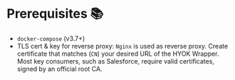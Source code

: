 # Prerequisites 📚
- `docker-compose` (v3.7+)
- TLS cert & key for reverse proxy: `Nginx` is used as reverse proxy. Create certificate that matches (`CN`) your desired URL of the HYOK Wrapper. Most key consumers, such as Salesforce, require valid certificates, signed by an official root CA.
